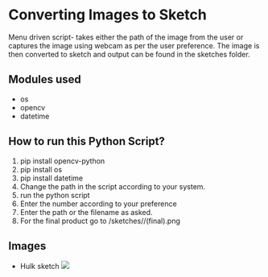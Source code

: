 # Converting Images to Sketch
Menu driven script- takes either the path of the image from the user or captures the image using webcam as per the user preference. The image is then converted to sketch and output can be found in the sketches folder. 
## Modules used 
- os
- opencv
- datetime

## How to run this Python Script?

1. pip install opencv-python
2. pip install os
3. pip install datetime
4. Change the path in the script according to your system.
5. run the python script
6. Enter the number according to your preference
7. Enter the path or the filename as asked.
8. For the final product go to /sketches/<filename>/<filename>(final).png

## Images
- Hulk sketch
![](https://i.postimg.cc/XqN6sGZb/Hulk-Final-Sketch.jpg)


 
